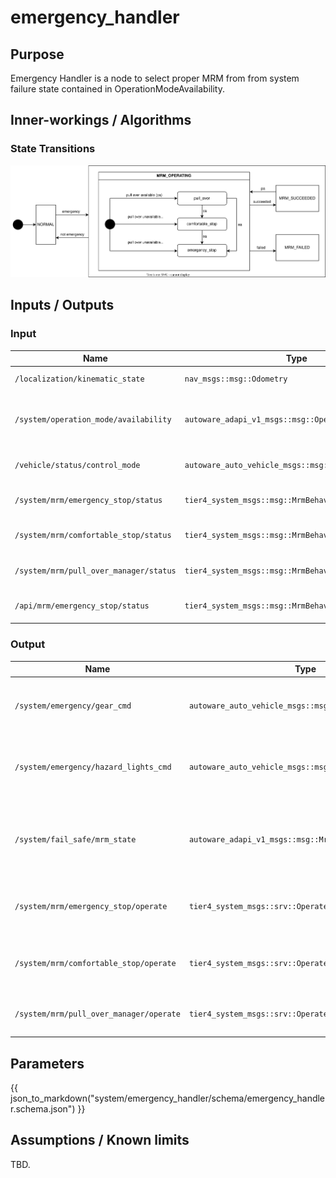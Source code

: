 # emergency_handler

## Purpose

Emergency Handler is a node to select proper MRM from from system failure state contained in OperationModeAvailability.

## Inner-workings / Algorithms

### State Transitions

![mrm-state](image/mrm-state.svg)

## Inputs / Outputs

### Input

| Name                                   | Type                                                 | Description                                                                                         |
| -------------------------------------- | ---------------------------------------------------- | --------------------------------------------------------------------------------------------------- |
| `/localization/kinematic_state`        | `nav_msgs::msg::Odometry`                            | Used to decide whether vehicle is stopped or not                                                    |
| `/system/operation_mode/availability`  | `autoware_adapi_v1_msgs::msg::OperationModeState`    | Used to select proper MRM from system available mrm behavior contained in operationModeAvailability |
| `/vehicle/status/control_mode`         | `autoware_auto_vehicle_msgs::msg::ControlModeReport` | Used to check vehicle mode: autonomous or manual                                                    |
| `/system/mrm/emergency_stop/status`    | `tier4_system_msgs::msg::MrmBehaviorStatus`          | Used to check if MRM emergency stop operation is available                                          |
| `/system/mrm/comfortable_stop/status`  | `tier4_system_msgs::msg::MrmBehaviorStatus`          | Used to check if MRM comfortable stop operation is available                                        |
| `/system/mrm/pull_over_manager/status` | `tier4_system_msgs::msg::MrmBehaviorStatus`          | Used to check if MRM pull over operation is available                                               |
| `/api/mrm/emergency_stop/status`       | `tier4_system_msgs::msg::MrmBehaviorStatus`          | Used to check if MRM pull over operation is finished                                                |

### Output

| Name                                    | Type                                                   | Description                                           |
| --------------------------------------- | ------------------------------------------------------ | ----------------------------------------------------- |
| `/system/emergency/gear_cmd`            | `autoware_auto_vehicle_msgs::msg::GearCommand`         | Required to execute proper MRM (send gear cmd)        |
| `/system/emergency/hazard_lights_cmd`   | `autoware_auto_vehicle_msgs::msg::HazardLightsCommand` | Required to execute proper MRM (send turn signal cmd) |
| `/system/fail_safe/mrm_state`           | `autoware_adapi_v1_msgs::msg::MrmState`                | Inform MRM execution state and selected MRM behavior  |
| `/system/mrm/emergency_stop/operate`    | `tier4_system_msgs::srv::OperateMrm`                   | Execution order for MRM emergency stop                |
| `/system/mrm/comfortable_stop/operate`  | `tier4_system_msgs::srv::OperateMrm`                   | Execution order for MRM comfortable stop              |
| `/system/mrm/pull_over_manager/operate` | `tier4_system_msgs::srv::OperateMrm`                   | Execution order for MRM pull over                     |

## Parameters

{{ json_to_markdown("system/emergency_handler/schema/emergency_handler.schema.json") }}

## Assumptions / Known limits

TBD.
